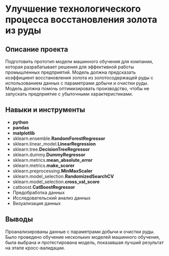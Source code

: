 # Улучшение технологического процесса восстановления золота из руды

## Описание проекта
Подготовить прототип модели машинного обучения для компании, которая разрабатывает решения для эффективной работы промышленных предприятий. Модель должна предсказать коэффициент восстановления золота из золотосодержащей руды с использованием данных с параметрами добычи и очистки руды. Модель должна помочь оптимизировать производство, чтобы не запускать предприятие с убыточными характеристиками.

## Навыки и инструменты
* **python**
* **pandas**
* **matplotlib**
* sklearn.ensemble.**RandomForestRegressor**
* sklearn.linear_model.**LinearRegression**
* sklearn.tree.**DecisionTreeRegressor**
* sklearn.dummy.**DummyRegressor**
* sklearn.metrics.**mean_absolute_error**
* sklearn.metrics.**make_scorer**
* sklearn.preprocessing.**MinMaxScaler**
* sklearn.model_selection.**RandomizedSearchCV**
* sklearn.model_selection.**cross_val_score**
* catboost.**CatBoostRegressor**
* Предобработка данных
* Исследовательский анализ данных
* Визуализация данных

## Выводы
Проанализированы данные с параметрами добычи и очистки руды. Было проведено обучение нескольких моделей машинного обучения, была выбрана и протестирована модель, показавшая лучший результат на этапе кросс-валидации.
